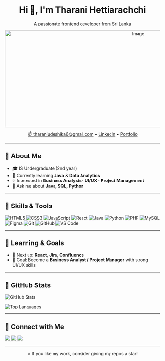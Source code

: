<!--
README.md for your GitHub profile.
1) Upload your banner to this repo at images/banner.png
   (Repo name must be exactly your GitHub username)
2) Replace YOUR_USERNAME and placeholder links below.
-->

<!-- Banner (full-width, centered). Change the src if your file name/path differs -->

<h1 align="center">Hi 👋, I'm Tharani Hettiarachchi</h1>
<p align="center">A passionate frontend developer from Sri Lanka</p>


<p align="center">
  <img width="851" height="315" alt="Image" src="https://github.com/user-attachments/assets/715b6aea-cd18-49a6-a14c-ab4b526207ea" />
</p>

<p align="center">
  <a href="mailto:22fiso464@ms.sab.ac.lk">📫 tharaniudeshika6@gmail.com</a> •
  <a href="https://www.linkedin.com/in/YOUR_USERNAME">LinkedIn</a> •
  <a href="https://tharani.dev">Portfolio</a>
</p>

---

## 🔹 About Me
- 🎓 IS Undergraduate (2nd year)  
- 🌱 Currently learning **Java** & **Data Analytics**  
- 💡 Interested in **Business Analysis · UI/UX · Project Management**  
- 💬 Ask me about **Java, SQL, Python**  

---

## 🔹 Skills & Tools
<!-- Use shields.io badges; add/remove as you like -->
![HTML5](https://img.shields.io/badge/HTML5-E34F26?logo=html5&logoColor=white) 
![CSS3](https://img.shields.io/badge/CSS3-1572B6?logo=css3&logoColor=white)
![JavaScript](https://img.shields.io/badge/JavaScript-F7DF1E?logo=javascript&logoColor=000)
![React](https://img.shields.io/badge/React-20232A?logo=react&logoColor=61DAFB)
![Java](https://img.shields.io/badge/Java-ED8B00?logo=openjdk&logoColor=white)
![Python](https://img.shields.io/badge/Python-3776AB?logo=python&logoColor=white)
![PHP](https://img.shields.io/badge/PHP-777BB4?logo=php&logoColor=white)
![MySQL](https://img.shields.io/badge/MySQL-4479A1?logo=mysql&logoColor=white)
![Figma](https://img.shields.io/badge/Figma-F24E1E?logo=figma&logoColor=white)
![Git](https://img.shields.io/badge/Git-F05032?logo=git&logoColor=white)
![GitHub](https://img.shields.io/badge/GitHub-181717?logo=github&logoColor=white)
![VS Code](https://img.shields.io/badge/VS%20Code-007ACC?logo=visualstudiocode&logoColor=white)

---

## 🔹 Learning & Goals
- 📘 Next up: **React**, **Jira**, **Confluence**
- 🎯 Goal: Become a **Business Analyst / Project Manager** with strong UI/UX skills

---

## 🔹 GitHub Stats
<!-- Replace YOUR_USERNAME in the URLs -->
<p>
  <img src="https://github-readme-stats.vercel.app/api?username=YOUR_USERNAME&show_icons=true&rank_icon=github&hide_title=true" alt="GitHub Stats" />
</p>
<p>
  <img src="https://github-readme-stats.vercel.app/api/top-langs/?username=YOUR_USERNAME&layout=compact" alt="Top Languages" />
</p>

<!-- Optional activity graph
<img src="https://github-readme-activity-graph.vercel.app/graph?username=YOUR_USERNAME" alt="Activity Graph"/>
-->

---

## 🔹 Connect with Me
<a href="https://www.linkedin.com/in/YOUR_USERNAME">
  <img src="https://img.shields.io/badge/LinkedIn-0077B5?logo=linkedin&logoColor=white">
</a>
<a href="https://www.facebook.com/YOUR_USERNAME">
  <img src="https://img.shields.io/badge/Facebook-1877F2?logo=facebook&logoColor=white">
</a>
<a href="mailto:22fiso464@ms.sab.ac.lk">
  <img src="https://img.shields.io/badge/Email-181717?logo=gmail&logoColor=white">
</a>

---

<!-- Footer note -->
<p align="center">⭐️ If you like my work, consider giving my repos a star!</p>
